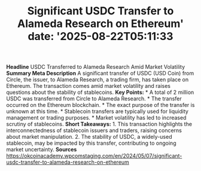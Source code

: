 ﻿---
title: "Significant USDC Transfer to Alameda Research on Ethereum'
date: '2025-08-22T05:11:33"
category: "Markets"
summary: ""
slug: "significant usdc transfer to alameda research on ethereum"
source_urls:
  - "https://okcoinacademy.wpcomstaging.com/en/2024/05/07/significant-usdc-transfer-to-alameda-research-on-ethereum"
seo:
  title: "Significant USDC Transfer to Alameda Research on Ethereum | Hash n Hedge'
  description: '"
  keywords: ["news", "markets", "brief"]
---
**Headline** USDC Transferred to Alameda Research Amid Market Volatility  **Summary Meta Description** A significant transfer of USDC (USD Coin) from Circle, the issuer, to Alameda Research, a trading firm, has taken place on Ethereum. The transaction comes amid market volatility and raises questions about the stability of stablecoins.  **Key Points:**  * A total of 2 million USDC was transferred from Circle to Alameda Research. * The transfer occurred on the Ethereum blockchain. * The exact purpose of the transfer is unknown at this time. * Stablecoin transfers are typically used for liquidity management or trading purposes. * Market volatility has led to increased scrutiny of stablecoins.  **Short Takeaways:**  1. This transaction highlights the interconnectedness of stablecoin issuers and traders, raising concerns about market manipulation. 2. The stability of USDC, a widely-used stablecoin, may be impacted by this transfer, contributing to ongoing market uncertainty.  **Sources** https://okcoinacademy.wpcomstaging.com/en/2024/05/07/significant-usdc-transfer-to-alameda-research-on-ethereum 
